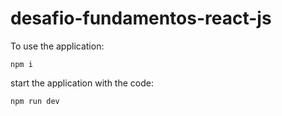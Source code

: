 # desafio-fundamentos-react-js


To use the application:

<code>npm i</code>

start the application with the code:

<code>npm run dev</code>
